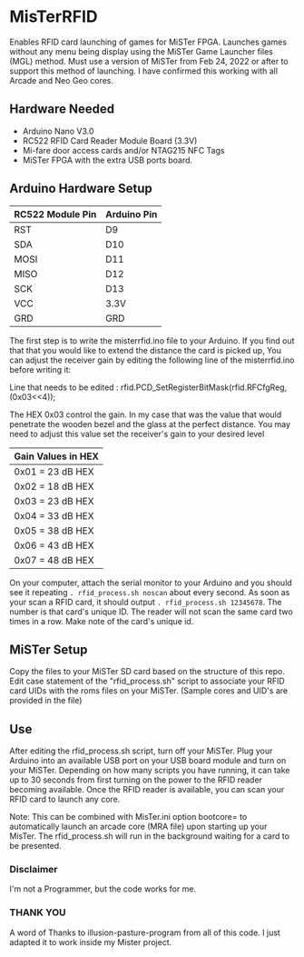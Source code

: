 # MisTerRFID
Enables RFID card launching of games for MiSTer FPGA. Launches games without any menu being display using the MiSTer Game Launcher files (MGL) method. Must use a version of MiSTer from Feb 24, 2022 or after to support this method of launching. I have confirmed this working with all Arcade and Neo Geo cores.

## Hardware Needed
- Arduino Nano V3.0 
- RC522 RFID Card Reader Module Board (3.3V)
- Mi-fare door access cards and/or NTAG215 NFC Tags
- MiSTer FPGA with the extra USB ports board.

## Arduino Hardware Setup
| RC522 Module Pin | Arduino Pin|
|---|---|
|RST|D9|
|SDA|D10|
|MOSI|D11|
|MISO|D12|
|SCK|D13|
|VCC|3.3V|
|GRD|GRD|

The first step is to write the misterrfid.ino file to your Arduino. If you find out that that you would like to extend the distance the card is picked up,  You can adjust the receiver gain by editing the following line of the misterrfid.ino before writing it:

Line that needs to be edited : rfid.PCD_SetRegisterBitMask(rfid.RFCfgReg, (0x03<<4));

The HEX 0x03 control the gain. In my case that was the value that would penetrate the wooden bezel and the glass at the perfect distance. You may need to adjust this value set the receiver's gain to your desired level

 | Gain Values in HEX |
 |---|
 | 0x01 = 23 dB HEX |
 | 0x02 = 18 dB HEX | 
 | 0x03 = 23 dB HEX |
 | 0x04 = 33 dB HEX |
 | 0x05 = 38 dB HEX |
 | 0x06 = 43 dB HEX |
 | 0x07 = 48 dB HEX |

On your computer, attach the serial monitor to your Arduino and you should see it repeating `. rfid_process.sh noscan` about every second. As soon as your scan a RFID card, it should output `. rfid_process.sh 12345678`. The number is that card's unique ID. The reader will not scan the same card two times in a row. Make note of the card's unique id.

## MiSTer Setup
Copy the files to your MiSTer SD card based on the structure of this repo. Edit case statement of the "rfid_process.sh" script to associate your RFID card UIDs with the roms files on your MiSTer. (Sample cores and UID's are provided in the file)

## Use
After editing the rfid_process.sh script, turn off your MiSTer. Plug your Arduino into an available USB port on your USB board module and turn on your MiSTer. Depending on how many scripts you have running, it can take up to 30 seconds from first turning on the power to the RFID reader becoming available. Once the RFID reader is available, you can scan your RFID card to launch any core.

Note: This can be combined with MisTer.ini option bootcore= to automatically launch an arcade core (MRA file) upon starting up your MisTer. The rfid_process.sh will run in the background waiting for a card to be presented.  

### Disclaimer
I'm not a Programmer, but the code works for me.

### THANK YOU
A word of Thanks to illusion-pasture-program from all of this code. I just adapted it to work inside my Mister project. 
